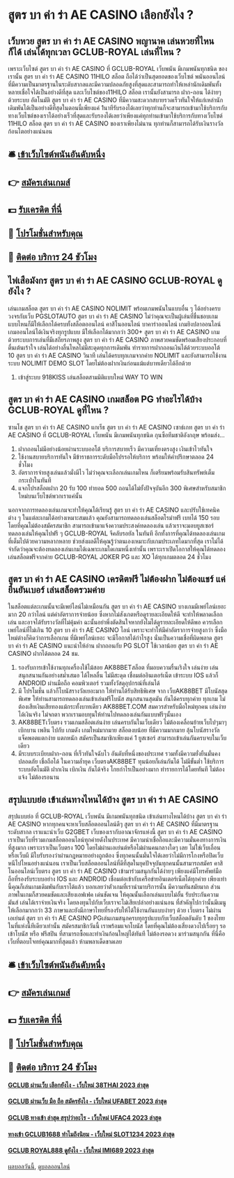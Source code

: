 # สูตร บา ค่า ร่า AE CASINO เลือกยังไง ?
## เว็บหวย สูตร บา ค่า ร่า AE CASINO พญานาค เล่นหวยที่ไหนก็ได้ เล่นได้ทุกเวลา GCLUB-ROYAL เล่นที่ไหน ?
เพราะเว็บไซต์ สูตร บา ค่า ร่า AE CASINO ที่ GCLUB-ROYAL เว็บพนัน มีเกมพนันทุกชนิด ของเรานั้น สูตร บา ค่า ร่า AE CASINO 11HILO สล็อต ถือได้ว่าเป็นสุดยอดของเว็บไซต์ พนันออนไลน์ ที่มีความเป็นมาตรฐานในระดับสากลและมีความปลอดภัยสูงที่สุดและสามารถทำให้เหล่านักเดิมพันทั้งหลายเชื่อใจได้เป็นอย่างดีที่สุด และเว็บไซต์ของ11HILO สล็อต เรานั้นยังสามารถ ฝาก-ถอน ได้ง่ายๆด้วยระบบ อัตโนมัติ สูตร บา ค่า ร่า AE CASINO ที่มีความสะดวกสบายรวดเร็วทันใจให้แก่เหล่านักเดิมพันได้เป็นอย่างดีที่สุดในตอนนี้เพียงแค่ 1นาทีรับรองได้เลยว่าทุกท่านก็จะสามารถเข้ามาใช้บริการกับทางเว็บไซต์ของเราได้อย่างเร็วที่สุดและรับรองได้เลยว่าเพียงแค่ทุกท่านเข้ามาใช้บริการกับทางเว็บไซต์ 11HILO สล็อต สูตร บา ค่า ร่า AE CASINO ของเราเพียงไม่นาน ทุกท่านก็สามารถได้รับเงินรางวัลก้อนโตอย่างแน่นอน

## 🛎 [เข้าเว็บไซต์พนันอันดับหนึ่ง](https://bit.ly/3SdLNi2)
## 👉 [สมัครเล่นเกมส์](https://bit.ly/3SdLNi2)
## 💵 [รับเครดิต ที่นี่](https://bit.ly/3dyRKHj)
## 👑 [โปรโมชั่นสำหรับคุณ](https://bit.ly/3dyRKHj)
## 📱 [ติดต่อ บริการ 24 ชัวโมง](https://bit.ly/3dyRKHj)

## ไพ่เสือมังกร สูตร บา ค่า ร่า AE CASINO GCLUB-ROYAL ดูยังไง ?
เล่นเกมสล็อต สูตร บา ค่า ร่า AE CASINO NOLIMIT พร้อมเกมพนันในแบบอื่น ๆ ได้อย่างครบวงจรกับเว็บ PGSLOTAUTO สูตร บา ค่า ร่า AE CASINO ไม่ว่าคุณจะเป็นผู้เล่นที่ชื่นชอบเกมแบบไหนก็มีให้เลือกได้ครบทั้งสล็อตออนไลน์ คาสิโนออนไลน์ บาคาร่าออนไลน์ เกมยิงปลาออนไลน์ เกมออนไลน์ได้เงินจริงทุกรูปแบบ มีให้เลือกได้มากกว่า 300+ สูตร บา ค่า ร่า AE CASINO เกมด้วยระบบการเล่นที่มีเสถียรภาพสูง สูตร บา ค่า ร่า AE CASINO ภาพสวยคมชัดพร้อมเสียงประกอบที่ตื่นเต้นเร้าใจ เล่นได้อย่างลื่นไหลไม่มีสะดุดทุกการเดิมพัน ทำรายการฝากถอนเงินได้ด้วยระบบออโต้ 10 สูตร บา ค่า ร่า AE CASINO วินาที เล่นได้ครบทุกเกมจากค่าย NOLIMIT และยังสามารถใช้งานระบบ NOLIMIT DEMO SLOT โดยไม่ต้องฝากเงินก่อนแม้แต่บาทเดียวได้อีกด้วย
1. เข้าสู่ระบบ 918KISS เล่นสล็อตสามมิติแบบใหม่ WAY TO WIN

## สูตร บา ค่า ร่า AE CASINO เกมสล็อต PG ทำอะไรได้บ้าง GCLUB-ROYAL ดูที่ไหน ?
ซานโช สูตร บา ค่า ร่า AE CASINO แกเร็ธ สูตร บา ค่า ร่า AE CASINO เซาธ์เกท สูตร บา ค่า ร่า AE CASINO ที่ GCLUB-ROYAL เว็บพนัน มีเกมพนันทุกชนิด กุนซือทีมชาติอังกฤษ พร้อมส่ง…
1. ฝากถอนไม่มีอย่างน้อยผ่านระบบออโต้ บริการสบายเร็ว มีความเที่ยงตรงสูง เงินเข้าไวทันใจ
2. ใช้งานสบายบริการทันใจ มีข้าราชการระดับมือโปรรอให้บริการ พร้อมให้คำปรึกษาตลอด 24 ชั่วโมง
3. อัตราการจ่ายสูงเล่นแล้วมั่งมีไว ไม่ว่าคุณจะเลือกเล่นเกมไหน ก็เตรียมพร้อมรับสินทรัพย์เต็มกระเป๋าในทันที
4. แจกโปรสล็อตฝาก 20 รับ 100 ทํายอด 500 ถอนได้ไม่ยั้งปัจจุบันอีก 300 พิเศษสำหรับสมาชิกใหม่บนเว็บไซต์พวกเราแค่นั้น

นอกจากการทดลองเล่นเกมจะทำให้คุณได้เรียนรู้ สูตร บา ค่า ร่า AE CASINO และปรับใช้เทคนิคต่าง ๆ ในแต่ละเกมได้อย่างเหมาะสมแล้ว คุณยังสามารถทดลองเล่นสล็อตโรม่าฟรี เบทได้ 150 รอบ โดยที่คุณไม่ต้องสมัครสมาชิก สามารถเข้ามาแจ้งความประสงค์ทดลองเล่น แล้วเราจะมอบยูสเซอร์ทดลองเล่นให้คุณไปฟรี ๆ GCLUB-ROYAL จีคลับรอยัล ในทันที
อีกทั้งการที่คุณได้ทดลองเล่นเกมที่เต็มไปด้วยความหลากหลาย ช่วยส่งผลดีให้คุณรู้ว่าตนเองเหมาะกับเกมประเภทใดมากที่สุด เราไม่ได้จำกัดว่าคุณจะต้องทดลองเล่นเกมได้เฉพาะเกมใดเกมหนึ่งเท่านั้น เพราะเราเปิดโอกาสให้คุณได้ทดลองเล่นสล็อตฟรีจากค่าย GCLUB-ROYAL JOKER PG และ XO ได้ทุกเกมตลอด 24 ชั่วโมง

## สูตร บา ค่า ร่า AE CASINO เครดิตฟรี ไม่ต้องฝาก ไม่ต้องแชร์ แค่ยืนยันเบอร์ เล่นสล็อตรวมค่าย
ในสล็อตแต่ละเกมนั้นจะมีเพย์ไลน์ไม่เหมือนกัน สูตร บา ค่า ร่า AE CASINO บางเกมมีเพย์ไลน์เยอะมาก 20 กว่าไลน์ แต่ค่าอัตราการจ่ายน้อย ซึ่งหากไม่สังเกตหรือดูรายละเอียดให้ดี จะทำให้พลาดเลือกเล่น และอาจได้รับรางวัลที่ไม่คุ้มค่า ฉะนั้นอย่าพึ่งตัดสินใจหากยังไมได้ดูรายละเอียดให้ดีพอ ควรเลือกเพย์ไลน์ที่ไม่เกิน 10 สูตร บา ค่า ร่า AE CASINO ไลน์ เพราะจะทำให้มีค่าอัตราการจ่ายสูงกว่า ซึ่งมือใหม่ต่างก็คิดว่าการเลือกเกม ที่มีเพย์ไลน์เยอะ จะมีโอกาสได้กำไรสูง นั่นเป็นความเชื่อที่ผิดพลาด สูตร บา ค่า ร่า AE CASINO แนะนำให้อ่าน ฝากถอนกับ PG SLOT ใช้เวลาน้อย สูตร บา ค่า ร่า AE CASINO ฝากได้ตลอด 24 ชม.
1. รองรับการเข้าใช้งานทุกเครื่องใช้ไม้สอย AK88BETสล็อต ที่มอบความรื่นเริงใจ เล่นง่าย เล่นสนุกสนานกันอย่างสม่ำเสมอ ได้ไหลลื่น ไม่มีสะดุด เชื่อมต่ออินเตอร์เน็ต เข้าระบบ IOS แล้วก็ ANDROID ผ่านมือถือ คอมพิวเตอร์ รวมทั้งวัสดุอุปกรณ์ที่เล่นได้
2. มี โปรโมชั่น แล้วก็โบนัสรางวัลเยอะมาก ให้ท่านได้รับสิทธิพิเศษ จาก เว็บAK88BET มีโบนัสสุดพิเศษ ให้ท่านสามารถทดลองเล่นเข้าเล่นฟรีโบนัส สนุกสนานสุดมัน กันได้ครบทุกค่าย ทุกเกม ไม่ต้องเสียเงินเสียทองแม้กระทั้งบาทเดียว AK88BET.COM สมควรสำหรับมือใหม่ทุกคน เล่นง่าย ได้เงินจริง ไม่จกตา พวกเรามอบทุนให้ท่านไปทดลองเล่นกันแบบฟรีๆนั้นเอง
3. AK88BETเว็บตรง รวมเกมสล็อตเล่นง่าย เล่นครบกันในเว็บเดียว ไม่ต้องเคลื่อนย้ายเว็บไปๆมาๆ เบิกบาน เพลิน ไปกับ เกมดัง เกมใหม่มากมาย สล็อตงบน้อย ที่มีความมากมาย ลุ้นโบนัสรางวัลแจ็คพอตแตกง่าย แตกหนัก สมัครเป็นสมาชิกเพียงแค่ 1 ยูสเซอร์ สามารถเข้าเล่นกันครบจบในเว็บเดียว
4. มีระบบระเบียบฝาก-ถอน ที่เร็วทันใจฉับไว อันดับที่หนึ่งของประเทศ รวมทั้งมีความยั่งยืนมั่นคง ปลอดภัย เชื่อถือได้ ในความล้ำยุค เว็บตรงAK88BET ทุนน้อยก็เล่นกันได้ ไม่มีขั้นต่ำ ใช้บริการระบบอัตโนมัติ ฝากเงิน เบิกเงิน กันได้จริง โกยกำไรเป็นอย่างมาก ทำรายการได้โดยทันที ไม่ต้องแจ้ง ไม่ต้องรอนาน

## สรุปแบบย่อ เข้าเล่นทางไหนได้บ้าง สูตร บา ค่า ร่า AE CASINO
สรุปแบบย่อ ที่ GCLUB-ROYAL เว็บพนัน มีเกมพนันทุกชนิด เข้าเล่นทางไหนได้บ้าง สูตร บา ค่า ร่า AE CASINO หากทุกคนจะหาเว็บสล็อตออนไลน์ดีๆ สูตร บา ค่า ร่า AE CASINO ที่มีมาตรฐานระดับสากล เราแนะนำเว็บ G2GBET เว็บของเรากับอาณาจักรแห่งนี้ สูตร บา ค่า ร่า AE CASINO เราเป็นเว็บที่รวมเกมสล็อตออนไลน์ทุกค่ายดังในประเทศ มีความน่าเชื่อถือและมีความมั่นคงทางการเงินที่สูงมาก เพราะเราเป็นเว็บตรง 100 โดยไม่ผ่านเอเย่นต์หรือไม่ผ่านคนกลางใดๆ เลย ไม่ใช่เว็บเถื่อนหรือเว็บผี มีใบรับรองว่าผ่านกฎหมายอย่างถูกต้อง ซึ่งทุกคนนั้นมั่นใจได้เลยว่าไม่มีการโกงหรือปิดเว็บหนีไปไหนอย่างแน่นอน เราเป็นเว็บสล็อตออนไลน์ที่ดีที่สุดในยุคปัจจุบันทุกคนนั้นสามารถสมัคร คาสิโนออนไลน์เว็บตรง สูตร บา ค่า ร่า AE CASINO เข้ามาร่วมสนุกกันได้ง่ายๆ เพียงแค่มีโทรศัพท์มือถือที่รองรับระบบอย่าง IOS และ ANDROID เชื่อมต่อเข้ากับเครือข่ายอินเตอร์เน็ตได้ทุกค่าย เพียงเท่านี้คุณก็เล่นเกมเดิมพันกับเราได้แล้ว บอกเลยว่าตัวเกมที่เรานำมาบริการนั้น มีความทันสมัยมาก ส่วนภาพในเกมก็สวยคมชัดและเสียงเอฟเฟค เด่นชัดเจน ให้คุณนั้นเลือกเล่นแบบไม่อั้น รับประกันความมันส์ เล่นได้เราจ่ายเงินจริง โดยลงทุนไปกับเว็บเราจะไม่เสียเปล่าอย่างแน่นอน ที่สำคัญไปกว่านั้นมีเมนูให้เลือกมากกว่า 33 ภาษาและยังมีภาษาไทยที่รองรับให้ได้ใช้งานกันแบบง่ายๆ ด้วย เว็บตรง ไม่ผ่านเอเย่นต์ สูตร บา ค่า ร่า AE CASINO PGเล่นเกมสนุกครบทุกรูปแบบกับเว็บสล็อตอันดับ 1 ของไทยในที่แห่งนี้ทีเดียวเท่านั้น สมัครสมาชิกวันนี้ เราพร้อมแจกโบนัส โดยที่คุณไม่ต้องเสี่ยงดวงไปเรื่อยๆ รอเข้าโบนัส หรือ ฟรีสปิน ที่สามารถซื้อและทำเงินก้อนใหญ่ได้ทันที ไม่ต้องรอดวง มาร่วมสนุกกัน ที่นี่คือเว็บที่ตอบโจทย์คุณมากที่สุดแล้ว ห้ามพลาเด็ดขาดเลย

## 🛎 [เข้าเว็บไซต์พนันอันดับหนึ่ง](https://bit.ly/3SdLNi2)
## 👉 [สมัครเล่นเกมส์](https://bit.ly/3SdLNi2)
## 💵 [รับเครดิต ที่นี่](https://bit.ly/3dyRKHj)
## 👑 [โปรโมชั่นสำหรับคุณ](https://bit.ly/3dyRKHj)
## 📱 [ติดต่อ บริการ 24 ชัวโมง](https://bit.ly/3dyRKHj)

#### [GCLUB ผ่านเว็บ เลือกยังไง - เว็บใหม่ 38THAI 2023 ล่าสุด](https://atom.io/themes/gclub%20ผ่านเว็บ%20เลือกยังไง%20-%20เว็บใหม่%2038thai%202023%20ล่าสุด)
#### [GCLUB ผ่านเว็บ มือ ถือ สมัครยังไง - เว็บใหม่ UFABET 2023 ล่าสุด](https://atom.io/themes/gclub%20ผ่านเว็บ%20มือ%20ถือ%20สมัครยังไง%20-%20เว็บใหม่%20ufabet%202023%20ล่าสุด)
#### [GCLUB ทางเข้า ล่าสุด สรุปว่าอะไร - เว็บใหม่ UFAC4 2023 ล่าสุด](https://atom.io/themes/gclub%20ทางเข้า%20ล่าสุด%20สรุปว่าอะไร%20-%20เว็บใหม่%20ufac4%202023%20ล่าสุด)
#### [ทางเข้า GCLUB1688 ทำไมถึงนิยม - เว็บใหม่ SLOT1234 2023 ล่าสุด](https://atom.io/themes/ทางเข้า%20gclub1688%20ทำไมถึงนิยม%20-%20เว็บใหม่%20slot1234%202023%20ล่าสุด)
#### [GCLUB ROYAL888 ดูยังไง - เว็บใหม่ IMI689 2023 ล่าสุด](https://atom.io/themes/gclub%20royal888%20ดูยังไง%20-%20เว็บใหม่%20imi689%202023%20ล่าสุด)

[ผลบอลวันนี้](https://siamsport.tv "ผลบอลวันนี้"), [ดูบอลออนไลน์](https://siamsport.tv/ดูบอลสด "ดูบอลออนไลน์")